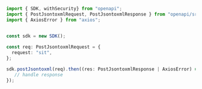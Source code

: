 <!-- Start SDK Example Usage -->
```typescript
import { SDK, withSecurity} from "openapi";
import { PostJsontoxmlRequest, PostJsontoxmlResponse } from "openapi/src/sdk/models/operations";
import { AxiosError } from "axios";


const sdk = new SDK();
    
const req: PostJsontoxmlRequest = {
  request: "sit",
};

sdk.postJsontoxml(req).then((res: PostJsontoxmlResponse | AxiosError) => {
   // handle response
});
```
<!-- End SDK Example Usage -->